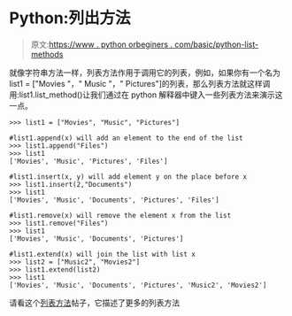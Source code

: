 # Python:列出方法

> 原文:[https://www . python orbeginers . com/basic/python-list-methods](https://www.pythonforbeginners.com/basics/python-list-methods)

就像字符串方法一样，列表方法作用于调用它的列表，例如，如果你有一个名为 list1 = ["Movies "，" Music "，" Pictures"]的列表，那么列表方法就这样调用:list1.list_method()让我们通过在 python 解释器中键入一些列表方法来演示这一点。

```
>>> list1 = ["Movies", "Music", "Pictures"]

#list1.append(x) will add an element to the end of the list
>>> list1.append("Files")
>>> list1
['Movies', 'Music', 'Pictures', 'Files']

#list1.insert(x, y) will add element y on the place before x
>>> list1.insert(2,"Documents")
>>> list1
['Movies', 'Music', 'Documents', 'Pictures', 'Files']

#list1.remove(x) will remove the element x from the list
>>> list1.remove("Files")
>>> list1
['Movies', 'Music', 'Documents', 'Pictures']

#list1.extend(x) will join the list with list x
>>> list2 = ["Music2", "Movies2"]
>>> list1.extend(list2)
>>> list1
['Movies', 'Music', 'Documents', 'Pictures', 'Music2', 'Movies2'] 
```

请看这个[列表方法](https://www.pythonforbeginners.com/basics/lists-methods "Python List Methods")帖子，它描述了更多的列表方法